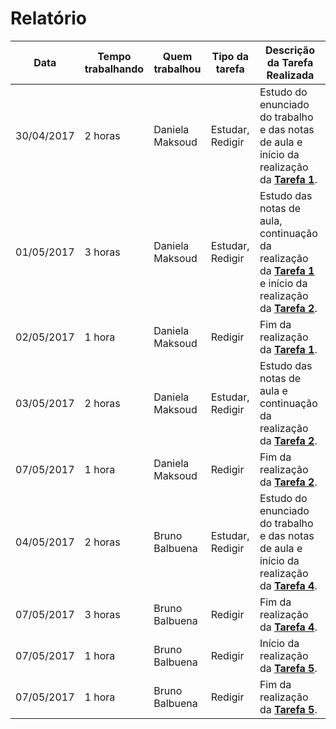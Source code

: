 # Relatório #

Data | Tempo trabalhando | Quem trabalhou | Tipo da tarefa | Descrição da Tarefa Realizada
------------ | ------------- | ------------- | ------------- | -------------
30/04/2017 | 2 horas | Daniela Maksoud | Estudar, Redigir | Estudo do enunciado do trabalho e das notas de aula e início da realização da **[Tarefa 1](https://github.com/danielamaksoud/INF1413-T2/blob/master/Tarefas/doc/Tarefa1.doc)**.
01/05/2017 | 3 horas | Daniela Maksoud | Estudar, Redigir | Estudo das notas de aula, continuação da realização da **[Tarefa 1](https://github.com/danielamaksoud/INF1413-T2/blob/master/Tarefas/doc/Tarefa1.doc)** e início da realização da **[Tarefa 2](https://github.com/danielamaksoud/INF1413-T2/blob/master/Tarefas/doc/Tarefa2.doc)**.
02/05/2017 | 1 hora | Daniela Maksoud | Redigir | Fim da realização da **[Tarefa 1](https://github.com/danielamaksoud/INF1413-T2/blob/master/Tarefas/doc/Tarefa1.doc)**.
03/05/2017 | 2 horas | Daniela Maksoud | Estudar, Redigir | Estudo das notas de aula e continuação da realização da **[Tarefa 2](https://github.com/danielamaksoud/INF1413-T2/blob/master/Tarefas/doc/Tarefa2.doc)**.
07/05/2017 | 1 hora | Daniela Maksoud | Redigir | Fim da realização da **[Tarefa 2](https://github.com/danielamaksoud/INF1413-T2/blob/master/Tarefas/doc/Tarefa2.doc)**.
04/05/2017 | 2 horas | Bruno Balbuena | Estudar, Redigir | Estudo do enunciado do trabalho e das notas de aula e início da realização da **[Tarefa 4](https://github.com/danielamaksoud/INF1413-T2/blob/master/Tarefas/doc/Tarefa4.doc)**.
07/05/2017 | 3 horas | Bruno Balbuena | Redigir | Fim da realização da **[Tarefa 4](https://github.com/danielamaksoud/INF1413-T2/blob/master/Tarefas/doc/Tarefa4.doc)**.
07/05/2017 | 1 hora | Bruno Balbuena | Redigir | Início da realização da **[Tarefa 5](https://github.com/danielamaksoud/INF1413-T2/blob/master/Tarefas/doc/Tarefa5.doc)**.
07/05/2017 | 1 hora | Bruno Balbuena | Redigir | Fim da realização da **[Tarefa 5](https://github.com/danielamaksoud/INF1413-T2/blob/master/Tarefas/doc/Tarefa5.doc)**.

